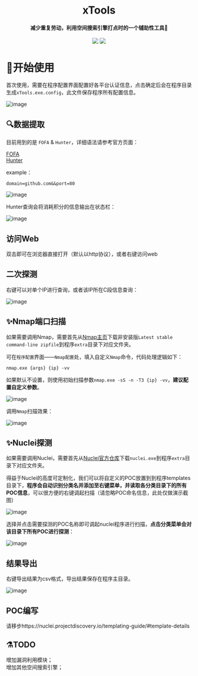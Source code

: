 <h1 align="center">
xTools
</h1>
<h4 align="center">减少重复劳动，利用空间搜索引擎打点时的一个辅助性工具🚀</h4>
<p align="center">
<a href="https://github.com/xfiftyone/xTools/issues"><img src="https://img.shields.io/badge/contributions-welcome-brightgreen.svg?style=flat"></a>
<a href="https://github.com/xfiftyone/xTools/releases"><img src="https://img.shields.io/github/release/xfiftyone/xTools"></a>
</p>

#  🎉开始使用

首次使用，需要在程序配置界面配置好各平台认证信息，点击确定后会在程序目录生成`xTools.exe.config`，此文件保存程序所有配置信息。

![image](https://user-images.githubusercontent.com/45651912/147092506-87e4b46e-4286-4226-9337-f6a5f0f8bb9d.png)
  
## 🔍数据提取

目前用到的是 `FOFA` & `Hunter`，详细语法请参考官方页面：  

[FOFA](https://fofa.so/)  
[Hunter](https://hunter.qianxin.com/)

example：

```
domain=github.com&&port=80
```
![image](https://user-images.githubusercontent.com/45651912/147092665-7f6dfc8f-1325-4740-a364-382a6d039ca6.png)
 
 Hunter查询会将消耗积分的信息输出在状态栏：
 
 ![image](https://user-images.githubusercontent.com/45651912/147092824-d529925f-5611-45de-ae8e-a205bd6f75cd.png)

## 访问Web

双击即可在浏览器直接打开（默认以http协议），或者右键访问web

## 二次探测

右键可以对单个IP进行查询，或者该IP所在C段信息查询：

![image](https://user-images.githubusercontent.com/45651912/147093207-c34b40a8-39cd-4b33-9b9f-dc75c26815c2.png)  

## ✨Nmap端口扫描

如果需要调用Nmap，需要首先从[Nmap主页](https://nmap.org/download.html)下载非安装版`Latest stable command-line zipfile`到程序`extra`目录下对应文件夹。  

可在`程序配置`界面——`Nmap配置`处，填入自定义`Nmap`命令，代码处理逻辑如下：  

```
nmap.exe {args} {ip} -vv
``` 
如果默认不设置，则使用初始扫描参数`nmap.exe -sS -n -T3 {ip} -vv`，**建议配置自定义参数**。

![image](https://user-images.githubusercontent.com/45651912/147377162-346c1512-6b73-4e06-83d1-3c442fe4bcbe.png)

调用`Nmap`扫描效果：  

![image](https://user-images.githubusercontent.com/45651912/147377174-375f244f-8eba-46d4-a374-464ff378b69f.png)


## ✨Nuclei探测
如果需要调用Nuclei，需要首先从[Nuclei官方仓库](https://github.com/projectdiscovery/nuclei)下载`nuclei.exe`到程序`extra`目录下对应文件夹。  

得益于Nuclei的高度可定制化，我们可以将自定义的POC放置到到程序templates目录下，**程序会自动识别分类名并添加至右键菜单，并读取各分类目录下的所有POC信息**，可以很方便的右键调起扫描（请忽略POC命名信息，此处仅做演示截图）

![image](https://user-images.githubusercontent.com/45651912/147093914-23feed79-fd89-4315-9f42-351d897ce832.png)

选择并点击需要探测的POC名称即可调起nuclei程序进行扫描，**点击分类菜单会对该目录下所有POC进行探测**：

![image](https://user-images.githubusercontent.com/45651912/147099691-fbeda6d1-ffe5-4ebd-8b6b-fce398bf72c0.png)

## 结果导出

右键导出结果为csv格式，导出结果保存在程序主目录。

![image](https://user-images.githubusercontent.com/45651912/147102388-b633dfe1-a2ac-44e0-a126-7662ac4e2e63.png)


## POC编写

请移步https://nuclei.projectdiscovery.io/templating-guide/#template-details

## ⚗️TODO

增加漏洞利用模块；  
增加其他空间搜索引擎；
